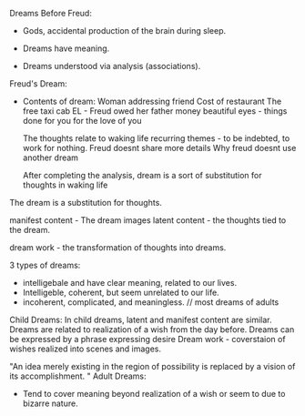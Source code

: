 

Dreams Before Freud:
* Gods, accidental production of the brain during sleep.
* Dreams have meaning.

* Dreams understood via analysis (associations).

Freud's Dream:

* Contents of dream:
    Woman addressing friend
    Cost of restaurant
    The free taxi cab
    EL - Freud owed her father money
    beautiful eyes - things done for you for the love of you 

    The thoughts relate to waking life
    recurring themes -  to be indebted, to work for nothing.
    Freud doesnt share more details
    Why freud doesnt use another dream

    After completing the analysis, dream is a sort of substitution for thoughts in waking life

The dream is a substitution for thoughts.

manifest content - The dream images
latent content - the thoughts tied to the dream.

dream work - the transformation of thoughts into dreams.

3 types of dreams:
* intelligebale and have clear meaning, related to our lives.
* Intelligeble, coherent, but seem unrelated to our life.
* incoherent, complicated, and meaningless. // most dreams of adults

Child Dreams:
In child dreams, latent and manifest content are similar.
Dreams are related to realization of a wish from the day before.
Dreams can be expressed by a phrase expressing desire
Dream work - coverstaion of wishes realized into scenes and images.

"An idea merely existing in the region of possibility is replaced by a vision of its accomplishment.
"
Adult Dreams:
* Tend to cover meaning beyond realization of a wish or seem to due to bizarre nature.








